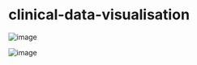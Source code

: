 # clinical-data-visualisation

![image](https://user-images.githubusercontent.com/74066072/217253322-2f36eea9-9bac-443d-88f0-029dee41572f.png)


![image](https://user-images.githubusercontent.com/74066072/217253683-430495f0-5848-4bbe-9760-83cc009bf18d.png)
